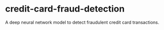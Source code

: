 # credit-card-fraud-detection
A deep neural network model to detect fraudulent credit card transactions.
